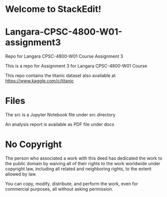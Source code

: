 # Welcome to StackEdit!

# Langara-CPSC-4800-W01-assignment3

Repo for Langara CPSC-4800-W01 Course Assignment 3

This is a  repo for Assignment 3 for  Langara CPSC-4800-W01 Course

This repo contains the titanic dataset also available at https://www.kaggle.com/c/titanic

# Files
The src is a Jupyter Notebook file  under src directory

An analysis report is available as PDF file under  docs

# No Copyright
The person who associated a work with this deed has dedicated the work to the public domain by waiving all of their rights to the work worldwide under copyright law, including all related and neighboring rights, to the extent allowed by law.

You can copy, modify, distribute, and perform the work, even for commercial purposes, all without asking permission.

